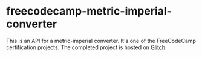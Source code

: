 # freecodecamp-metric-imperial-converter
This is an API for a metric-imperial converter. It's one of the FreeCodeCamp certification projects. The completed project is hosted on [Glitch](https://possible-valley-sandwich.glitch.me).
